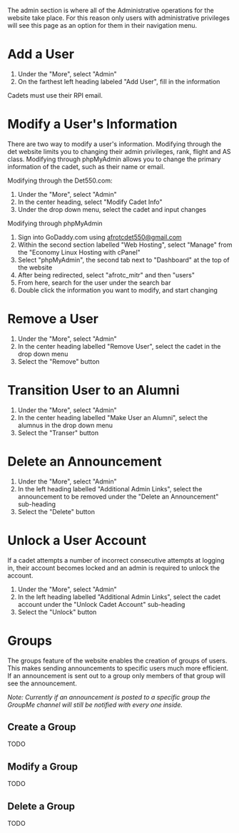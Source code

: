 The admin section is where all of the Administrative operations for the website take place. For this reason only users
with administrative privileges will see this page as an option for them in their navigation menu.

# Add a User

1. Under the "More", select "Admin"
2. On the farthest left heading labeled "Add User", fill in the information

Cadets must use their RPI email.

# Modify a User's Information

There are two way to modify a user's information. Modifying through the det website limits you to changing their admin privileges, rank, flight and AS class. Modifying through phpMyAdmin allows you to change the primary information of the cadet, such as their name or email. 

Modifying through the Det550.com:
1. Under the "More", select "Admin"
2. In the center heading, select "Modify Cadet Info"
3. Under the drop down menu, select the cadet and input changes

Modifying through phpMyAdmin
1. Sign into GoDaddy.com using afrotcdet550@gmail.com
2. Within the second section labelled "Web Hosting", select "Manage" from the "Economy Linux Hosting with cPanel"
3. Select "phpMyAdmin", the second tab next to "Dashboard" at the top of the website
4. After being redirected, select "afrotc_mitr" and then "users"
5. From here, search for the user under the search bar
6. Double click the information you want to modify, and start changing

# Remove a User

1. Under the "More", select "Admin"
2. In the center heading labelled "Remove User", select the cadet in the drop down menu
3. Select the "Remove" button

# Transition User to an Alumni

1. Under the "More", select "Admin"
2. In the center heading labelled "Make User an Alumni", select the alumnus in the drop down menu
3. Select the "Transer" button

# Delete an Announcement

1. Under the "More", select "Admin"
2. In the left heading labelled "Additional Admin Links", select the announcement to be removed under the "Delete an Announcement" sub-heading
3. Select the "Delete" button

# Unlock a User Account

If a cadet attempts a number of incorrect consecutive attempts at logging in, their account becomes locked and an admin is required to unlock the account.

1. Under the "More", select "Admin"
2. In the left heading labelled "Additional Admin Links", select the cadet account under the "Unlock Cadet Account" sub-heading
3. Select the "Unlock" button

# Groups

The groups feature of the website enables the creation of groups of users. This makes sending announcements to specific 
users much more efficient. If an announcement is sent out to a group only members of that group will see the 
announcement.

*Note: Currently if an announcement is posted to a specific group the GroupMe channel will still be notified with every 
one inside.*

## Create a Group
TODO

## Modify a Group

TODO

## Delete a Group

TODO

